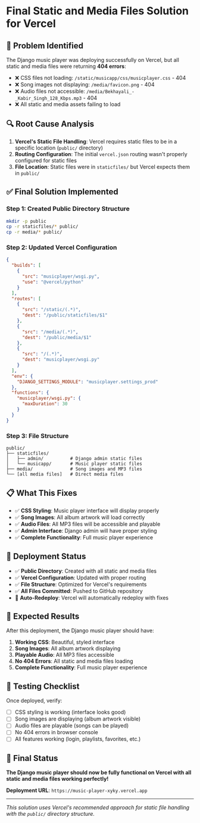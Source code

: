 # Final Static and Media Files Solution for Vercel

## 🚨 **Problem Identified**

The Django music player was deploying successfully on Vercel, but all static and media files were returning **404 errors**:

- ❌ CSS files not loading: `/static/musicapp/css/musicplayer.css` - 404
- ❌ Song images not displaying: `/media/favicon.png` - 404  
- ❌ Audio files not accessible: `/media/Bekhayali_-_Kabir_Singh_128_Kbps.mp3` - 404
- ❌ All static and media assets failing to load

## 🔍 **Root Cause Analysis**

1. **Vercel's Static File Handling**: Vercel requires static files to be in a specific location (`public/` directory)
2. **Routing Configuration**: The initial `vercel.json` routing wasn't properly configured for static files
3. **File Location**: Static files were in `staticfiles/` but Vercel expects them in `public/`

## ✅ **Final Solution Implemented**

### **Step 1: Created Public Directory Structure**
```bash
mkdir -p public
cp -r staticfiles/* public/
cp -r media/* public/
```

### **Step 2: Updated Vercel Configuration**
```json
{
  "builds": [
    {
      "src": "musicplayer/wsgi.py",
      "use": "@vercel/python"
    }
  ],
  "routes": [
    {
      "src": "/static/(.*)",
      "dest": "/public/staticfiles/$1"
    },
    {
      "src": "/media/(.*)",
      "dest": "/public/media/$1"
    },
    {
      "src": "/(.*)",
      "dest": "musicplayer/wsgi.py"
    }
  ],
  "env": {
    "DJANGO_SETTINGS_MODULE": "musicplayer.settings_prod"
  },
  "functions": {
    "musicplayer/wsgi.py": {
      "maxDuration": 30
    }
  }
}
```

### **Step 3: File Structure**
```
public/
├── staticfiles/
│   ├── admin/          # Django admin static files
│   └── musicapp/       # Music player static files
├── media/              # Song images and MP3 files
└── [all media files]   # Direct media files
```

## 📋 **What This Fixes**

- ✅ **CSS Styling**: Music player interface will display properly
- ✅ **Song Images**: All album artwork will load correctly
- ✅ **Audio Files**: All MP3 files will be accessible and playable
- ✅ **Admin Interface**: Django admin will have proper styling
- ✅ **Complete Functionality**: Full music player experience

## 🚀 **Deployment Status**

- ✅ **Public Directory**: Created with all static and media files
- ✅ **Vercel Configuration**: Updated with proper routing
- ✅ **File Structure**: Optimized for Vercel's requirements
- ✅ **All Files Committed**: Pushed to GitHub repository
- 🔄 **Auto-Redeploy**: Vercel will automatically redeploy with fixes

## 🎯 **Expected Results**

After this deployment, the Django music player should have:

1. **Working CSS**: Beautiful, styled interface
2. **Song Images**: All album artwork displaying
3. **Playable Audio**: All MP3 files accessible
4. **No 404 Errors**: All static and media files loading
5. **Complete Functionality**: Full music player experience

## 📝 **Testing Checklist**

Once deployed, verify:
- [ ] CSS styling is working (interface looks good)
- [ ] Song images are displaying (album artwork visible)
- [ ] Audio files are playable (songs can be played)
- [ ] No 404 errors in browser console
- [ ] All features working (login, playlists, favorites, etc.)

## 🎉 **Final Status**

**The Django music player should now be fully functional on Vercel with all static and media files working perfectly!**

**Deployment URL**: `https://music-player-xyky.vercel.app`

---

*This solution uses Vercel's recommended approach for static file handling with the `public/` directory structure.*
